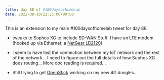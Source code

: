 ```yaml
---
title: day 88 of #100daysofhomelab
date: 2022-09-10T22:25:00+00:00
---
```


This is an extension to my main #100daysofhomelab tweet for day 88. 

* tweaks to Sophos XG to include SD-WAN Stuff. I have an LTE modem (hooked up via Ethernet, a [NetGear LB2120](https://geni.us/EJli)) 

* I seem to have lost the connection between my IoT network and the rest of the network... I need to figure out the full details of how Sophos XG does routing... More doc reading is required...
* Still trying to get [OpenStick](https://github.com/OpenStick/OpenStick/) working on my new 4G dongles...